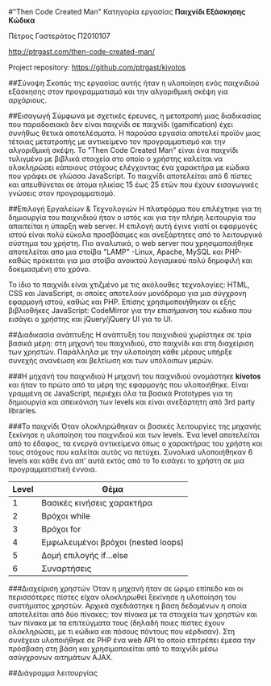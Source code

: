#"Then Code Created Man"
Κατηγορία εργασίας **Παιχνίδι Εξάσκησης Κώδικα**

Πέτρος Γαστεράτος
Π2010107

http://ptrgast.com/then-code-created-man/

Project repository: https://github.com/ptrgast/kivotos

##Σύνοψη
Σκοπός της εργασίας αυτής ήταν η υλοποίηση ενός παιχνιδιού εξάσκησης στον προγραμματισμό και την αλγοριθμική σκέψη για αρχάριους.

##Εισαγωγή
Σύμφωνα με σχετικές έρευνες, η μετατροπή μιας διαδικασίας που παραδοσιακά δεν είναι παιχνίδι σε παιχνίδι (gamification) έχει συνήθως θετικά αποτελέσματα. Η παρούσα εργασία αποτελεί προϊόν μιας τέτοιας μετατροπής με αντικείμενο τον προγραμματισμό και την αλγοριθμική σκέψη. Το "Then Code Created Man" είναι ένα παιχνίδι τυλιγμένο με βιβλικά στοιχεία στο οποίο ο χρήστης καλείται να ολοκληρώσει κάποιους στόχους ελέγχοντας ένα χαρακτήρα με κώδικα που γράφει σε γλώσσα JavaScript. Το παιχνίδι αποτελείται από 6 πίστες και απευθύνεται σε άτομα ηλικίας 15 έως 25 ετών που έχουν εισαγωγικές γνώσεις στον προγραμματισμό.

##Επιλογή Εργαλείων & Τεχνολογιών
Η πλατφόρμα που επιλέχτηκε για τη δημιουργία του παιχνιδιού ήταν ο ιστός και για την πλήρη λειτουργία του απαιτείται η ύπαρξη web server. Η επιλογή αυτή έγινε γιατί οι εφαρμογές ιστού είναι πολύ εύκολα προσβάσιμες και ανεξάρτητες από το λειτουργικό σύστημα του χρήστη. Πιο αναλυτικά, ο web server που χρησιμοποιήθηκε αποτελείται απο μια στοίβα "LAMP" -Linux, Apache, MySQL και PHP- καθώς πρόκειται για μια στοίβα ανοικτού λογισμικού πολύ δημοφιλή και δοκιμασμένη στο χρόνο.

Το ίδιο το παιχνίδι είναι χτιζμένο με τις ακόλουθες τεχνολογίες: HTML, CSS και JavaScript, οι οποίες αποτελούν μονόδρομο για μια σύγχρονη εφαρμογή ιστού, καθώς και PHP. Επίσης χρησιμοποιήθηκαν οι εξής βιβλιοθήκες JavaScript: CodeMirror για την επισήμανση του κώδικα που εισάγει ο χρήστης και jQuery/jQuery UI για το UI.

##Διαδικασία ανάπτυξης
Η ανάπτυξη του παιχνιδιού χωρίστηκε σε τρία βασικά μέρη: στη μηχανή του παιχνιδιού, στο παιχνίδι και στη διαχείριση των χρηστών.
Παράλληλα με την υλοποίηση κάθε μέρους υπήρξε συνεχής ανανέωση και βελτίωση και των υπόλοιπων μερών.

###Η μηχανή του παιχνιδιού
Η μηχανή του παιχνιδιού ονομάστηκε **kivotos** και ήταν το πρώτο από τα μέρη της εφαρμογής που υλοποιήθηκε. Είναι γραμμένη σε JavaScript, περιέχει όλα τα βασικά Prototypes για τη δημιουργία και απεικόνιση των levels και είναι ανεξάρτητη από 3rd party libraries. 

###Το παιχνίδι
Όταν ολοκληρώθηκαν οι βασικές λειτουργίες της μηχανής ξεκίνησε η υλοποίηση του παιχνιδιού και των levels. Ένα level αποτελείται από το έδαφος, τα ενεργά αντικείμενα όπως ο χαρακτήρας του χρήστη και τους στόχους που καλείται αυτός να πετύχει. Συνολικά υλοποιήθηκαν 6 levels και κάθε ένα απ' αυτά εκτός από το 1ο εισάγει το χρήστη σε μια προγραμματιστική έννοια.

Level|Θέμα
---|---
1|Βασικές κινήσεις χαρακτήρα
2|Βρόχοι while
3|Βρόχοι for
4|Εμφωλευμένοι βρόχοι (nested loops)
5|Δομή επιλογής if...else
6|Συναρτήσεις

###Διαχείριση χρηστών
Όταν η μηχανή ήταν σε ώριμο επίπεδο και οι περισσότερες πίστες είχαν ολοκληρωθεί ξεκίνησε η υλοποίηση του συστήματος χρηστών. Αρχικά σχεδιάστηκε η βάση δεδομένων η οποία αποτελείται από δύο πίνακες: τον πίνακα με τα στοιχεία των χρηστών και των πίνακα με τα επιτεύγματα τους (δηλαδή ποιες πίστες έχουν ολοκληρώσει, με τι κώδικα και πόσους πόντους που κέρδισαν). Στη συνέχεια υλοποιήθηκε σε PHP ένα web API το οποίο επιτρέπει έμεσα την πρόσβαση στη βάση και χρησιμοποιείται από το παιχνίδι μέσω ασύγχρονων αιτημάτων AJAX.

##Διάγραμμα λειτουργίας
